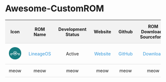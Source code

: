 # Awesome-CustomROM

<style>
  table {
    width: 100%;
    border-collapse: collapse;
    margin: 20px 0;
  }

  th, td {
    padding: 12px;
    text-align: left;
    border-bottom: 1px solid #ddd;
  }

  th {
    background-color: #f2f2f2;
  }

  td img {
    max-width: 40px;
    max-height: 40px;
    border-radius: 50%;
  }

  td a {
    text-decoration: none;
    color: #3498db;
  }

  td a:hover {
    color: #e74c3c;
  }
</style>

<!-- Contribution Format -->
<!-- |    meow    |    meow    |        meow        |  meow   |  meow  |            meow            | -->

|               Icon                |              ROM Name               | Development Status |              Website              |                 Github                 |         ROM Download / Sourceforge          |
| :-------------------------------: | :---------------------------------: | :----------------: | :-------------------------------: | :------------------------------------: | :-----------------------------------------: |
| ![LineageOS](icons/lineageos.png) | [LineageOS](https://lineageos.org/) |       Active       | [Website](https://lineageos.org/) | [GitHub](https://github.com/LineageOS) | [Download](https://download.lineageos.org/) |
|               meow                |                meow                 |        meow        |               meow                |                  meow                  |                    meow                     |
